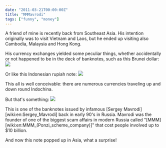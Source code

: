 ```yaml
---
date: "2011-03-21T00:00:00Z"
title: "MMMavrodi"
tags: ["funny", "money"]
---
```


A friend of mine is recently back from Southeast Asia. His intention originally was to visit Vietnam and Laos, but he ended up visiting also Cambodia, Malaysia and Hong Kong.

His currency exchanges yielded some peculiar things, whether accidentally or not happened to be in the deck of banknotes, such as this Brunei dollar:
![](img:2.bp.blogspot.com/-mnnKcKFgSho/TYei73m2M-I/AAAAAAAAIFE/aGPO5gSOFXY/s800/brunei-dollar.jpg:a)

<!--more-->

Or like this Indonesian rupiah note:
![](img:2.bp.blogspot.com/-cCHttaCGBbw/TYei_LrlUCI/AAAAAAAAIFI/qze6zibhcXM/s1600/indonesia-rupiah.jpg:a)

This all is well conceivable: there are numerous currencies traveling up and down round Indochina.

But that's something:
![](img:2.bp.blogspot.com/-wHycciZMD14/TYejCKXu8oI/AAAAAAAAIFM/t4ymxGC9Qhg/s1600/mavrodi-1000.jpg:a)

This is one of the banknotes issued by infamous [Sergey Mavrodi][wiki:en:Sergey_Mavrodi] back in early 90's in Russia. Mavrodi was the founder of one of the biggest scam affairs in modern Russia called "[MMM][wiki:en:MMM_(Ponzi_scheme_company)]" that cost people involved up to $10 billion.

And now this note popped up in Asia, what a surprise!
